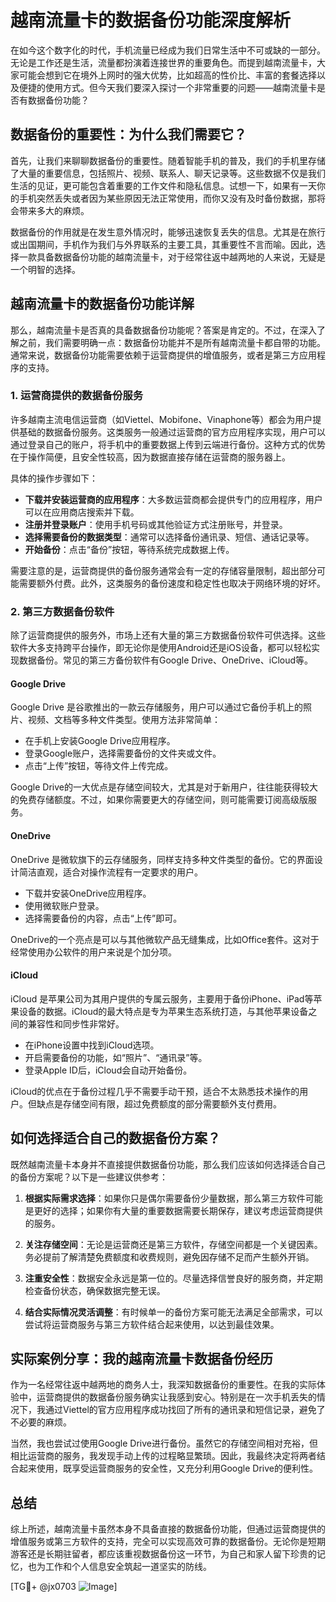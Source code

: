 # 越南流量卡的数据备份功能深度解析

在如今这个数字化的时代，手机流量已经成为我们日常生活中不可或缺的一部分。无论是工作还是生活，流量都扮演着连接世界的重要角色。而提到越南流量卡，大家可能会想到它在境外上网时的强大优势，比如超高的性价比、丰富的套餐选择以及便捷的使用方式。但今天我们要深入探讨一个非常重要的问题——越南流量卡是否有数据备份功能？

## 数据备份的重要性：为什么我们需要它？

首先，让我们来聊聊数据备份的重要性。随着智能手机的普及，我们的手机里存储了大量的重要信息，包括照片、视频、联系人、聊天记录等。这些数据不仅是我们生活的见证，更可能包含着重要的工作文件和隐私信息。试想一下，如果有一天你的手机突然丢失或者因为某些原因无法正常使用，而你又没有及时备份数据，那将会带来多大的麻烦。

数据备份的作用就是在发生意外情况时，能够迅速恢复丢失的信息。尤其是在旅行或出国期间，手机作为我们与外界联系的主要工具，其重要性不言而喻。因此，选择一款具备数据备份功能的越南流量卡，对于经常往返中越两地的人来说，无疑是一个明智的选择。

## 越南流量卡的数据备份功能详解

那么，越南流量卡是否真的具备数据备份功能呢？答案是肯定的。不过，在深入了解之前，我们需要明确一点：数据备份功能并不是所有越南流量卡都自带的功能。通常来说，数据备份功能需要依赖于运营商提供的增值服务，或者是第三方应用程序的支持。

### 1. **运营商提供的数据备份服务**

许多越南主流电信运营商（如Viettel、Mobifone、Vinaphone等）都会为用户提供基础的数据备份服务。这类服务一般通过运营商的官方应用程序实现，用户可以通过登录自己的账户，将手机中的重要数据上传到云端进行备份。这种方式的优势在于操作简便，且安全性较高，因为数据直接存储在运营商的服务器上。

具体的操作步骤如下：

- **下载并安装运营商的应用程序**：大多数运营商都会提供专门的应用程序，用户可以在应用商店搜索并下载。
- **注册并登录账户**：使用手机号码或其他验证方式注册账号，并登录。
- **选择需要备份的数据类型**：通常可以选择备份通讯录、短信、通话记录等。
- **开始备份**：点击“备份”按钮，等待系统完成数据上传。

需要注意的是，运营商提供的备份服务通常会有一定的存储容量限制，超出部分可能需要额外付费。此外，这类服务的备份速度和稳定性也取决于网络环境的好坏。

### 2. **第三方数据备份软件**

除了运营商提供的服务外，市场上还有大量的第三方数据备份软件可供选择。这些软件大多支持跨平台操作，即无论你是使用Android还是iOS设备，都可以轻松实现数据备份。常见的第三方备份软件有Google Drive、OneDrive、iCloud等。

#### Google Drive

Google Drive 是谷歌推出的一款云存储服务，用户可以通过它备份手机上的照片、视频、文档等多种文件类型。使用方法非常简单：

- 在手机上安装Google Drive应用程序。
- 登录Google账户，选择需要备份的文件夹或文件。
- 点击“上传”按钮，等待文件上传完成。

Google Drive的一大优点是存储空间较大，尤其是对于新用户，往往能获得较大的免费存储额度。不过，如果你需要更大的存储空间，则可能需要订阅高级版服务。

#### OneDrive

OneDrive 是微软旗下的云存储服务，同样支持多种文件类型的备份。它的界面设计简洁直观，适合对操作流程有一定要求的用户。

- 下载并安装OneDrive应用程序。
- 使用微软账户登录。
- 选择需要备份的内容，点击“上传”即可。

OneDrive的一个亮点是可以与其他微软产品无缝集成，比如Office套件。这对于经常使用办公软件的用户来说是个加分项。

#### iCloud

iCloud 是苹果公司为其用户提供的专属云服务，主要用于备份iPhone、iPad等苹果设备的数据。iCloud的最大特点是专为苹果生态系统打造，与其他苹果设备之间的兼容性和同步性非常好。

- 在iPhone设置中找到iCloud选项。
- 开启需要备份的功能，如“照片”、“通讯录”等。
- 登录Apple ID后，iCloud会自动开始备份。

iCloud的优点在于备份过程几乎不需要手动干预，适合不太熟悉技术操作的用户。但缺点是存储空间有限，超过免费额度的部分需要额外支付费用。

## 如何选择适合自己的数据备份方案？

既然越南流量卡本身并不直接提供数据备份功能，那么我们应该如何选择适合自己的备份方案呢？以下是一些建议供参考：

1. **根据实际需求选择**：如果你只是偶尔需要备份少量数据，那么第三方软件可能是更好的选择；如果你有大量的重要数据需要长期保存，建议考虑运营商提供的服务。
   
2. **关注存储空间**：无论是运营商还是第三方软件，存储空间都是一个关键因素。务必提前了解清楚免费额度和收费规则，避免因存储不足而产生额外开销。

3. **注重安全性**：数据安全永远是第一位的。尽量选择信誉良好的服务商，并定期检查备份状态，确保数据完整无误。

4. **结合实际情况灵活调整**：有时候单一的备份方案可能无法满足全部需求，可以尝试将运营商服务与第三方软件结合起来使用，以达到最佳效果。

## 实际案例分享：我的越南流量卡数据备份经历

作为一名经常往返中越两地的商务人士，我深知数据备份的重要性。在我的实际体验中，运营商提供的数据备份服务确实让我感到安心。特别是在一次手机丢失的情况下，我通过Viettel的官方应用程序成功找回了所有的通讯录和短信记录，避免了不必要的麻烦。

当然，我也尝试过使用Google Drive进行备份。虽然它的存储空间相对充裕，但相比运营商的服务，我发现手动上传的过程略显繁琐。因此，我最终决定将两者结合起来使用，既享受运营商服务的安全性，又充分利用Google Drive的便利性。

## 总结

综上所述，越南流量卡虽然本身不具备直接的数据备份功能，但通过运营商提供的增值服务或第三方软件的支持，完全可以实现高效可靠的数据备份。无论你是短期游客还是长期驻留者，都应该重视数据备份这一环节，为自己和家人留下珍贵的记忆，也为工作和个人信息安全筑起一道坚实的防线。

[TG💪+ @jx0703 ![Image](https://github.com/user-attachments/assets/dbca1d08-cadb-493c-b0ec-ad6f7a83f270)]